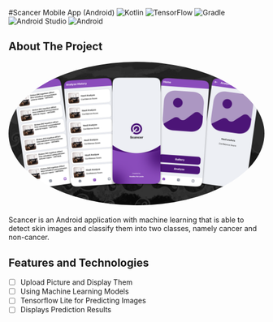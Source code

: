 #Scancer Mobile App (Android)
![Kotlin](https://img.shields.io/badge/kotlin-%237F52FF.svg?style=for-the-badge&logo=kotlin&logoColor=white) ![TensorFlow](https://img.shields.io/badge/TensorFlow-%23FF6F00.svg?style=for-the-badge&logo=TensorFlow&logoColor=white) ![Gradle](https://img.shields.io/badge/Gradle-02303A.svg?style=for-the-badge&logo=Gradle&logoColor=white) ![Android Studio](https://img.shields.io/badge/android%20studio-346ac1?style=for-the-badge&logo=android%20studio&logoColor=white) ![Android](https://img.shields.io/badge/Android-3DDC84?style=for-the-badge&logo=android&logoColor=white) 

## About The Project

<div align="center">
  <img src="./Scancer Preview.png" alt="Narasiqu" width="auto" height="auto"  style="border-radius:50%">    
</div>
<br />
Scancer is an Android application with machine learning that is able to detect skin images and classify them into two classes, namely cancer and non-cancer.

## Features and Technologies

- [ ] Upload Picture and Display Them
- [ ] Using Machine Learning Models
- [ ] Tensorflow Lite for Predicting Images
- [ ] Displays Prediction Results
